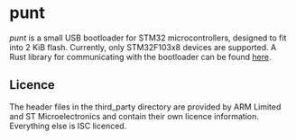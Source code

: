 # punt

*punt* is a small USB bootloader for STM32 microcontrollers, designed to fit into 2 KiB flash. Currently, only STM32F103x8 devices are supported. A Rust library for communicating with the bootloader can be found [here](https://github.com/fruchti/punt-rs).

## Licence

The header files in the third_party directory are provided by ARM Limited and ST Microelectronics and contain their own licence information. Everything else is ISC licenced.
